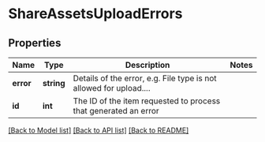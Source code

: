 # ShareAssetsUploadErrors

## Properties
Name | Type | Description | Notes
------------ | ------------- | ------------- | -------------
**error** | **string** | Details of the error, e.g. File type is not allowed for upload.... | 
**id** | **int** | The ID of the item requested to process that generated an error | 

[[Back to Model list]](../README.md#documentation-for-models) [[Back to API list]](../README.md#documentation-for-api-endpoints) [[Back to README]](../README.md)


